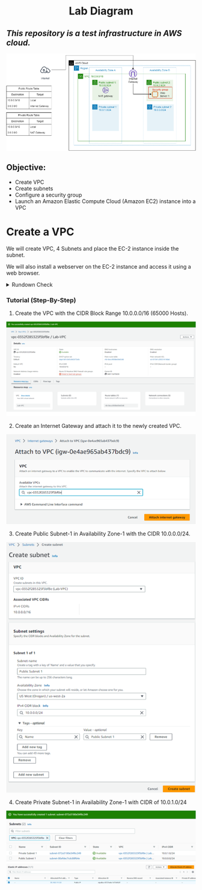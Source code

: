 <h1 align="center">Lab Diagram</h1>

_This repository is a test infrastructure in AWS cloud._
---
![Image diagram](https://github.com/ethansjc/AWS-Projects/blob/79e8672aacaf0ddecd5f701e4b6b78245c656e7d/src/Lab-VPC.drawio.png)
## Objective:
* Create VPC 
* Create subnets
* Configure a security group
* Launch an Amazon Elastic Compute Cloud (Amazon EC2) instance into a VPC

# Create a VPC
We will create VPC, 4 Subnets and place the EC-2 instance inside the subnet.

We will also install a webserver on the EC-2 instance and access it using a web browser.

<details>
<summary>Rundown Check</summary>

  1. Create the VPC with the CIDR Block Range 10.0.0.0/16 (65000 Hosts)

  2. Create an Internet Gateway and attach it to the newly created VPC

  3. Create Public Subnet-1 in Availability Zone-1 with the CIDR 10.0.0.0/24

  4. Create Private Subnet-1 in Availability Zone-1 with CIDR of 10.0.1.0/24

  5. Create an Elastic IP.

  6. Create a NAT Gateway using the Elastic IP and Public Subnet -1 as base

  7. Create Public Subnet-2 in Availability Zone-2 with the CIDR 10.0.2.0/24

  8. Create Private Subnet-2 in Availability Zone-2 with the CIDR 10.0.3.0/24

  9. Update Route Configurations for present Route Table and name it Private Route Table

  10. Create Public Route Table and update Route Configurations

  11. Create VPC Security Group to allow inbound HTTP,HTTPS and SSH

  12. Create EC-2 Instances using the VPC Created as base and the Public Subnet-1 as EC-2 Location.

  13. Enable Public IP for the EC-2 

  14. Associate the VPC Security Group for the EC-2

  15. Update User Data for the EC-2

  16. Launch EC-2

  17. Test Webserver running on EC-2 using a browser.
</details>

### Tutorial (Step-By-Step)

1. Create the VPC with the CIDR Block Range 10.0.0.0/16 (65000 Hosts).

![VPC-Project-photo](https://github.com/ethansjc/AWS-Projects/blob/main/src/LabVPC-IMG-1.png)

2. Create an Internet Gateway and attach it to the newly created VPC.

![VPC-Project-photo](https://github.com/ethansjc/AWS-Projects/blob/main/src/LabVPC-IMG-2.png)

3. Create Public Subnet-1 in Availability Zone-1 with the CIDR 10.0.0.0/24.

![VPC-Project-photo](https://github.com/ethansjc/AWS-Projects/blob/main/src/LabVPC-IMG-3.png)

4. Create Private Subnet-1 in Availability Zone-1 with CIDR of 10.0.1.0/24

![VPC-Project-photo](https://github.com/ethansjc/AWS-Projects/blob/main/src/LabVPC-IMG-4.png)